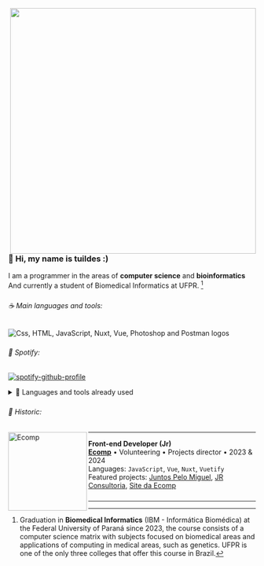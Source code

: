 <img src="https://raw.githubusercontent.com/MicaelliMedeiros/micaellimedeiros/master/image/computer-illustration.png" min-width="500px" max-width="500px" width="500px" align="right">

<h3 align="left">🐇 Hi, my name is tuildes :)</h3>

I am a programmer in the areas of **computer science** and **bioinformatics**
<br />
And currently a student of Biomedical Informatics at UFPR. [^1]

###

<h6 align="left">☕ Main languages ​​and tools:</h6>

<div align="left">
  <img src="https://skillicons.dev/icons?i=c,vscode,md,notion,github,linux,vim,git&theme=dark&perline=8" alt="Css, HTML, JavaScript, Nuxt, Vue, Photoshop and Postman logos"  />
</div>

###

<h6 align="left">🎵 Spotify:</h4>

[![spotify-github-profile](https://spotify-github-profile.vercel.app/api/view?uid=aq8nkj7zs2bey71k6fsegdx8e&cover_image=true&theme=natemoo-re&show_offline=false&background_color=141414&interchange=false&bar_color=53b14f&bar_color_cover=true)](https://github.com/kittinan/spotify-github-profile)

<details>
  <summary>🐛 Languages ​​and tools already used</summary>

  <br />
  <div align="left">
    <img src="https://skillicons.dev/icons?i=ps,css,html,postman,javascript,nuxtjs,vue,vuetify&theme=dark&perline=8" alt="Css, HTML, JavaScript, Nuxt, Vue, Photoshop and Postman logos"  />
  </div>
</details>

###

<h6 align="left">🚀  Historic:</h6>

###

[<img align="left" height="160px" width="160px" alt="Ecomp" src="https://media.licdn.com/dms/image/C4E0BAQH52NBaBJ3Chw/company-logo_200_200/0/1657585171137?e=2147483647&v=beta&t=W_HaSuUsGZNfW0ejGZl6sTLZqky4MTCpYvMtCgaCzB4"/>](https://ecomp.co/)

***

**Front-end Developer (Jr)** \
[**Ecomp**](https://ecomp.co/) • Volunteering • Projects director • 2023 & 2024 \
Languages: `JavaScript`, `Vue`, `Nuxt`, `Vuetify` \
Featured projects: [Juntos Pelo Miguel](https://miguellorenzo.org/), [JR Consultoria](http://jrconsultoria.com.br/), [Site da Ecomp](https://ecomp.co/)

###

***

[^1]: Graduation in **Biomedical Informatics** (IBM - Informática Biomédica) at the Federal University of Paraná since 2023, the course consists of a computer science matrix with subjects focused on biomedical areas and applications of computing in medical areas, such as genetics. UFPR is one of the only three colleges that offer this course in Brazil.
